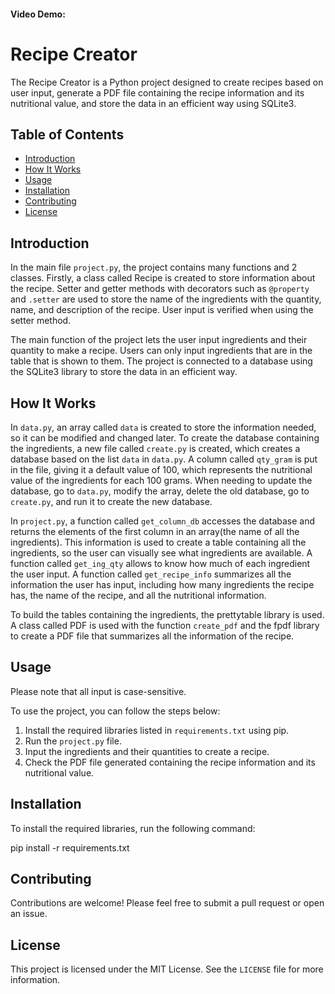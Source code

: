#### Video Demo:  <URL HERE>

# Recipe Creator

The Recipe Creator is a Python project designed to create recipes based on user input, generate a PDF file containing the recipe information and its nutritional value, and store the data in an efficient way using SQLite3.

## Table of Contents

- [Introduction](#introduction)
- [How It Works](#how-it-works)
- [Usage](#usage)
- [Installation](#installation)
- [Contributing](#contributing)
- [License](#license)

## Introduction

In the main file `project.py`, the project contains many functions and 2 classes. Firstly, a class called Recipe is created to store information about the recipe. Setter and getter methods with decorators such as `@property` and `.setter` are used to store the name of the ingredients with the quantity, name, and description of the recipe. User input is verified when using the setter method.

The main function of the project lets the user input ingredients and their quantity to make a recipe. Users can only input ingredients that are in the table that is shown to them. The project is connected to a database using the SQLite3 library to store the data in an efficient way.

## How It Works

In `data.py`, an array called `data` is created to store the information needed, so it can be modified and changed later. To create the database containing the ingredients, a new file called `create.py` is created, which creates a database based on the list `data` in `data.py`. A column called `qty_gram` is put in the file, giving it a default value of 100, which represents the nutritional value of the ingredients for each 100 grams. When needing to update the database, go to `data.py`, modify the array, delete the old database, go to `create.py`, and run it to create the new database.

In `project.py`, a function called `get_column_db` accesses the database and returns the elements of the first column in an array(the name of all the ingredients). This information is used to create a table containing all the ingredients, so the user can visually see what ingredients are available. A function called `get_ing_qty` allows to know how much of each ingredient the user input. A function called `get_recipe_info` summarizes all the information the user has input, including how many ingredients the recipe has, the name of the recipe, and all the nutritional information.

To build the tables containing the ingredients, the prettytable library is used. A class called PDF is used with the function `create_pdf` and the fpdf library to create a PDF file that summarizes all the information of the recipe.

## Usage

Please note that all input is case-sensitive.

To use the project, you can follow the steps below:

1. Install the required libraries listed in `requirements.txt` using pip.
2. Run the `project.py` file.
3. Input the ingredients and their quantities to create a recipe.
4. Check the PDF file generated containing the recipe information and its nutritional value.

## Installation

To install the required libraries, run the following command:

pip install -r requirements.txt


## Contributing

Contributions are welcome! Please feel free to submit a pull request or open an issue.

## License

This project is licensed under the MIT License. See the `LICENSE` file for more information.
